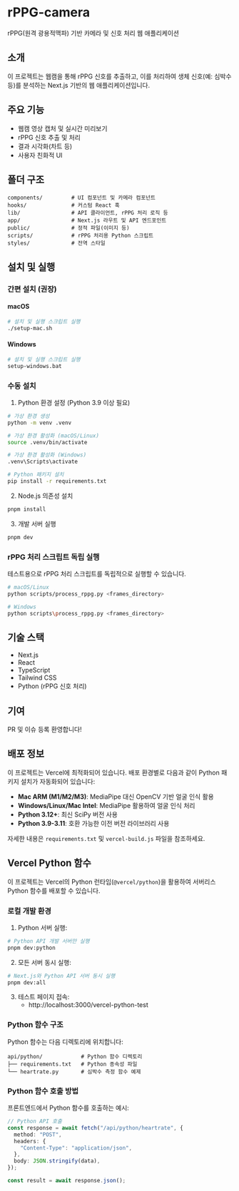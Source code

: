 # rPPG-camera

rPPG(원격 광용적맥파) 기반 카메라 및 신호 처리 웹 애플리케이션

## 소개

이 프로젝트는 웹캠을 통해 rPPG 신호를 추출하고, 이를 처리하여 생체 신호(예: 심박수 등)를 분석하는 Next.js 기반의 웹 애플리케이션입니다.

## 주요 기능

- 웹캠 영상 캡처 및 실시간 미리보기
- rPPG 신호 추출 및 처리
- 결과 시각화(차트 등)
- 사용자 친화적 UI

## 폴더 구조

```
components/         # UI 컴포넌트 및 카메라 컴포넌트
hooks/              # 커스텀 React 훅
lib/                # API 클라이언트, rPPG 처리 로직 등
app/                # Next.js 라우트 및 API 엔드포인트
public/             # 정적 파일(이미지 등)
scripts/            # rPPG 처리용 Python 스크립트
styles/             # 전역 스타일
```

## 설치 및 실행

### 간편 설치 (권장)

#### macOS

```bash
# 설치 및 실행 스크립트 실행
./setup-mac.sh
```

#### Windows

```bash
# 설치 및 실행 스크립트 실행
setup-windows.bat
```

### 수동 설치

1. Python 환경 설정 (Python 3.9 이상 필요)

```bash
# 가상 환경 생성
python -m venv .venv

# 가상 환경 활성화 (macOS/Linux)
source .venv/bin/activate

# 가상 환경 활성화 (Windows)
.venv\Scripts\activate

# Python 패키지 설치
pip install -r requirements.txt
```

2. Node.js 의존성 설치

```bash
pnpm install
```

3. 개발 서버 실행

```bash
pnpm dev
```

### rPPG 처리 스크립트 독립 실행

테스트용으로 rPPG 처리 스크립트를 독립적으로 실행할 수 있습니다.

```bash
# macOS/Linux
python scripts/process_rppg.py <frames_directory>

# Windows
python scripts\process_rppg.py <frames_directory>
```

## 기술 스택

- Next.js
- React
- TypeScript
- Tailwind CSS
- Python (rPPG 신호 처리)

## 기여

PR 및 이슈 등록 환영합니다!

## 배포 정보

이 프로젝트는 Vercel에 최적화되어 있습니다. 배포 환경별로 다음과 같이 Python 패키지 설치가 자동화되어 있습니다:

- **Mac ARM (M1/M2/M3)**: MediaPipe 대신 OpenCV 기반 얼굴 인식 활용
- **Windows/Linux/Mac Intel**: MediaPipe 활용하여 얼굴 인식 처리
- **Python 3.12+**: 최신 SciPy 버전 사용
- **Python 3.9-3.11**: 호환 가능한 이전 버전 라이브러리 사용

자세한 내용은 `requirements.txt` 및 `vercel-build.js` 파일을 참조하세요.

## Vercel Python 함수

이 프로젝트는 Vercel의 Python 런타임(`@vercel/python`)을 활용하여 서버리스 Python 함수를 배포할 수 있습니다.

### 로컬 개발 환경

1. Python 서버 실행:

```bash
# Python API 개발 서버만 실행
pnpm dev:python
```

2. 모든 서버 동시 실행:

```bash
# Next.js와 Python API 서버 동시 실행
pnpm dev:all
```

3. 테스트 페이지 접속:
   - http://localhost:3000/vercel-python-test

### Python 함수 구조

Python 함수는 다음 디렉토리에 위치합니다:

```
api/python/            # Python 함수 디렉토리
├── requirements.txt   # Python 종속성 파일
└── heartrate.py       # 심박수 측정 함수 예제
```

### Python 함수 호출 방법

프론트엔드에서 Python 함수를 호출하는 예시:

```typescript
// Python API 호출
const response = await fetch("/api/python/heartrate", {
  method: "POST",
  headers: {
    "Content-Type": "application/json",
  },
  body: JSON.stringify(data),
});

const result = await response.json();
```
